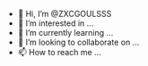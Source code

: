 - 👋 Hi, I’m @ZXCGOULSSS
- 👀 I’m interested in ...
- 🌱 I’m currently learning ...
- 💞️ I’m looking to collaborate on ...
- 📫 How to reach me ...

<!---
ZXCGOULSSS/ZXCGOULSSS is a ✨ special ✨ repository because its `README.md` (this file) appears on your GitHub profile.
You can click the Preview link to take a look at your changes.
--->
